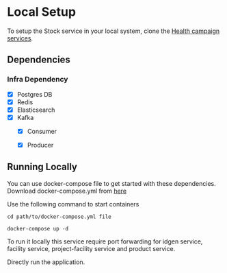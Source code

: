 # Local Setup

To setup the Stock service in your local system, clone the [Health campaign services](https://github.com/egovernments/health-campaign-services).

## Dependencies

### Infra Dependency

- [X] Postgres DB
- [X] Redis
- [X] Elasticsearch
- [X] Kafka
    - [X] Consumer
    - [X] Producer


## Running Locally

You can use docker-compose file to get started with these dependencies. Download docker-compose.yml from [here](../libraries/docker-compose.yml)

Use the following command to start containers

```
cd path/to/docker-compose.yml file

docker-compose up -d
```

To run it locally this service require port forwarding for idgen service, facility service, project-facility service and product service.

Directly run the application.
